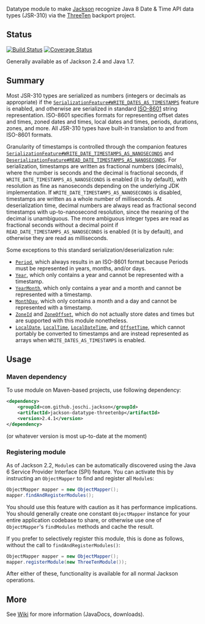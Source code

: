 Datatype module to make [Jackson](http://wiki.fasterxml.com/JacksonHome) recognize Java 8 Date & Time API data types (JSR-310) via the
[ThreeTen](https://github.com/ThreeTen/threetenbp) backport project.

## Status

[![Build Status](https://travis-ci.org/joschi/jackson-datatype-threetenbp.svg?branch=master)](https://travis-ci.org/joschi/jackson-datatype-threetenbp)
[![Coverage Status](https://img.shields.io/coveralls/joschi/jackson-datatype-threetenbp.svg)](https://coveralls.io/r/joschi/jackson-datatype-threetenbp)

Generally available as of Jackson 2.4 and Java 1.7.


## Summary

Most JSR-310 types are serialized as numbers (integers or decimals as appropriate) if the
[`SerializationFeature#WRITE_DATES_AS_TIMESTAMPS`](http://fasterxml.github.com/jackson-databind/javadoc/2.4/com/fasterxml/jackson/databind/SerializationFeature.html#WRITE_DATES_AS_TIMESTAMPS)
feature is enabled, and otherwise are serialized in standard [ISO-8601](http://en.wikipedia.org/wiki/ISO_8601)
string representation. ISO-8601 specifies formats for representing offset dates and times, zoned dates and times,
local dates and times, periods, durations, zones, and more. All JSR-310 types have built-in translation to and from
ISO-8601 formats.

Granularity of timestamps is controlled through the companion features
[`SerializationFeature#WRITE_DATE_TIMESTAMPS_AS_NANOSECONDS`](http://fasterxml.github.com/jackson-databind/javadoc/2.4/com/fasterxml/jackson/databind/SerializationFeature.html#WRITE_DATE_TIMESTAMPS_AS_NANOSECONDS)
and
[`DeserializationFeature#READ_DATE_TIMESTAMPS_AS_NANOSECONDS`](http://fasterxml.github.com/jackson-databind/javadoc/2.4/com/fasterxml/jackson/databind/DeserializationFeature.html#READ_DATE_TIMESTAMPS_AS_NANOSECONDS).
For serialization, timestamps are written as fractional numbers (decimals), where the number is seconds and the decimal
is fractional seconds, if `WRITE_DATE_TIMESTAMPS_AS_NANOSECONDS` is enabled (it is by default), with resolution as fine
as nanoseconds depending on the underlying JDK implementation. If `WRITE_DATE_TIMESTAMPS_AS_NANOSECONDS` is disabled,
timestamps are written as a whole number of milliseconds. At deserialization time, decimal numbers are always read as
fractional second timestamps with up-to-nanosecond resolution, since the meaning of the decimal is unambiguous. The
more ambiguous integer types are read as fractional seconds without a decimal point if
`READ_DATE_TIMESTAMPS_AS_NANOSECONDS` is enabled (it is by default), and otherwise they are read as milliseconds.

Some exceptions to this standard serialization/deserialization rule:
* [`Period`](http://www.threeten.org/threetenbp/apidocs/org/threeten/bp/Period.html), which always results in an ISO-8601 format
because Periods must be represented in years, months, and/or days.
* [`Year`](http://www.threeten.org/threetenbp/apidocs/org/threeten/bp/Year.html), which only contains a year and cannot be
represented with a timestamp.
* [`YearMonth`](http://www.threeten.org/threetenbp/apidocs/org/threeten/bp/YearMonth.html), which only contains a year and a month
and cannot be represented with a timestamp.
* [`MonthDay`](http://www.threeten.org/threetenbp/apidocs/org/threeten/bp/MonthDay.html), which only contains a month and a day and
cannot be represented with a timestamp.
* [`ZoneId`](http://www.threeten.org/threetenbp/apidocs/org/threeten/bp/ZoneId.html) and
[`ZoneOffset`](http://www.threeten.org/threetenbp/apidocs/org/threeten/bp/ZoneOffset.html), which do not actually store dates and
times but are supported with this module nonetheless.
* [`LocalDate`](http://www.threeten.org/threetenbp/apidocs/org/threeten/bp/LocalDate.html),
[`LocalTime`](http://www.threeten.org/threetenbp/apidocs/org/threeten/bp/LocalTime.html),
[`LocalDateTime`](http://www.threeten.org/threetenbp/apidocs/org/threeten/bp/LocalDateTime.html), and
[`OffsetTime`](http://www.threeten.org/threetenbp/apidocs/org/threeten/bp/OffsetTime.html), which cannot portably be converted to
timestamps and are instead represented as arrays when `WRITE_DATES_AS_TIMESTAMPS` is enabled.

## Usage

### Maven dependency

To use module on Maven-based projects, use following dependency:

```xml
<dependency>
    <groupId>com.github.joschi.jackson</groupId>
    <artifactId>jackson-datatype-threetenbp</artifactId>
    <version>2.4.1</version>
</dependency>
```

(or whatever version is most up-to-date at the moment)

### Registering module

As of Jackson 2.2, `Module`s can be automatically discovered using the Java 6 Service Provider Interface (SPI) feature.
You can activate this by instructing an `ObjectMapper` to find and register all `Module`s:

```java
ObjectMapper mapper = new ObjectMapper();
mapper.findAndRegisterModules();
```

You should use this feature with caution as it has performance implications. You should generally create one constant
`ObjectMapper` instance for your entire application codebase to share, or otherwise use one of `ObjectMapper`'s
`findModules` methods and cache the result.

If you prefer to selectively register this module, this is done as follows, without the call to
`findAndRegisterModules()`:

```java
ObjectMapper mapper = new ObjectMapper();
mapper.registerModule(new ThreeTenModule());
```

After either of these, functionality is available for all normal Jackson operations.

## More

See [Wiki](https://github.com/joschi/jackson-datatype-threetenbp/wiki) for more information (JavaDocs, downloads).
